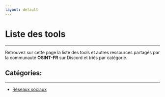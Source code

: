 ```yaml
---
layout: default
---
```


# Liste des tools

---

Retrouvez sur cette page la liste des tools et autres ressources partagés par la communauté **OSINT-FR** sur Discord et triés par catégorie.

## Catégories:

---

- [Réseaux sociaux](/tools/socialnetwork/index.html)

